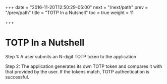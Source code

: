 +++
date = "2016-11-20T12:50:29-05:00"
next = "/next/path"
prev = "/prev/path"
title = "TOTP In a Nutshell"
toc = true
weight = 11

+++

# TOTP In a Nutshell

Step 1:  A user submits an N-digit TOTP token to the application


Step 2: The application generates its own TOTP token and compares it with that
provided by the user.  If the tokens match, TOTP authentication is successful.
